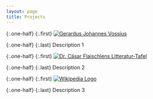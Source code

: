 ```yaml
---
layout: page
title: Projects
---
```


{:.one-half}
{:.first} 
[![Gerardus Johannes Vossius](../images/vossius.jpg "Automatic extraction of Vossian antonomasia from large newspaper corpora")](https://vossanto.weltliteratur.net/)

{:.one-half}
{:.last} 
Description 1

{:.one-half}
{:.first} 
[![Dr. Cäsar Flaischlens Litteratur-Tafel](../images/flaischlen.png "Graphische Litteratur-Tafel. Die Deutsche Litteratur und der Einfluß fremder Litteraturen auf ihren Verlauf (1890)")](https://litteratur-tafel.weltliteratur.net/)

{:.one-half}
{:.last} 
Description 2


{:.one-half}
{:.first} 
[![Wikipedia Logo](../images/wikipedia.png "World Literature According to Wikipedia")](https://data.weltliteratur.net/)


{:.one-half}
{:.last} 
Description 3

